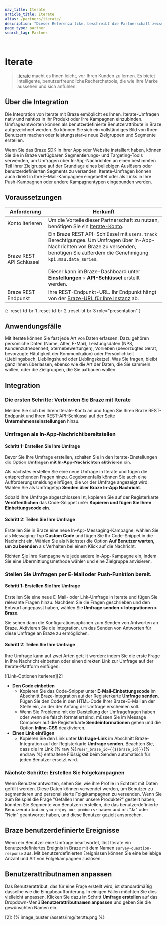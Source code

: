 ```yaml
---
nav_title: Iterate
article_title: Iterate
alias: /partners/iterate/
description: "Dieser Referenzartikel beschreibt die Partnerschaft zwischen Braze und Iterate, die es Ihnen ermöglicht, Kundendaten durch Umfragen anzureichern, um zusätzliche Erkenntnisse zu gewinnen."
page_type: partner
search_tag: Partner

---
```


# Iterate

> [Iterate](https://iteratehq.com) macht es Ihnen leicht, von Ihren Kunden zu lernen. Es bietet intelligente, benutzerfreundliche Recherchetools, die wie Ihre Marke aussehen und sich anfühlen.



## Über die Integration

Die Integration von Iterate mit Braze ermöglicht es Ihnen, Iterate-Umfragen nativ und nahtlos in Ihr Produkt oder Ihre Kampagnen einzubinden. Umfrageantworten können als benutzerdefinierte Benutzerattribute in Braze aufgezeichnet werden. So können Sie sich ein vollständiges Bild von Ihren Benutzern machen oder leistungsstarke neue Zielgruppen und Segmente erstellen.

Wenn Sie das Braze SDK in Ihrer App oder Website installiert haben, können Sie die in Braze verfügbaren Segmentierungs- und Targeting-Tools verwenden, um Umfragen über In-App-Nachrichten an einen bestimmten Teil Ihrer Zielgruppe auf der Grundlage eines beliebigen Auslösers oder benutzerdefinierten Segments zu versenden. Iterate-Umfragen können auch direkt in Ihre E-Mail-Kampagnen eingebettet oder als Links in Ihre Push-Kampagnen oder andere Kampagnentypen eingebunden werden.

## Voraussetzungen

| Anforderung | Herkunft |
|---|---|
|Konto iterieren | Um die Vorteile dieser Partnerschaft zu nutzen, benötigen Sie ein [Iterate-Konto](https://iteratehq.com). |
| Braze REST API Schlüssel | Ein Braze REST API-Schlüssel mit `users.track` Berechtigungen. Um Umfragen über In-App-Nachrichten von Braze zu versenden, benötigen Sie außerdem die Genehmigung `kpi.mau.data_series`.<br><br> Dieser kann im Braze-Dashboard unter **Einstellungen** > **API-Schlüssel** erstellt werden.|
| Braze REST Endpunkt  | Ihre REST-Endpunkt-URL. Ihr Endpunkt hängt von der [Braze-URL für Ihre Instanz][6] ab. |
{: .reset-td-br-1 .reset-td-br-2 .reset-td-br-3 role="presentation" }

## Anwendungsfälle

Mit Iterate können Sie fast jede Art von Daten erfassen. Dazu gehören persönliche Daten (Name, Alter, E-Mail), Leistungsdaten (NPS, Kundenzufriedenheit, Sternebewertungen), Vorlieben (bevorzugtes Gerät, bevorzugte Häufigkeit der Kommunikation) oder Persönlichkeit (Lieblingsbuch, Lieblingshund oder Lieblingskatze). Was Sie fragen, bleibt ganz Ihnen überlassen, ebenso wie die Art der Daten, die Sie sammeln wollen, oder die Zielgruppen, die Sie aufbauen wollen.

## Integration

### Die ersten Schritte: Verbinden Sie Braze mit Iterate

Melden Sie sich bei Ihrem Iterate-Konto an und fügen Sie Ihren Braze REST-Endpunkt und Ihren REST-API-Schlüssel auf der Seite **Unternehmenseinstellungen** hinzu.

### Umfragen als In-App-Nachricht bereitstellen

#### Schritt 1: Erstellen Sie Ihre Umfrage

Bevor Sie Ihre Umfrage erstellen, schalten Sie in den Iterate-Einstellungen die Option **Umfragen mit In-App-Nachrichten aktivieren** ein.

Als nächstes erstellen Sie eine neue Umfrage in Iterate und fügen die entsprechenden Fragen hinzu. Gegebenenfalls können Sie auch eine Aufforderungsmeldung einfügen, die vor der Umfrage angezeigt wird. Wählen Sie als Umfragetyp **Senden über Braze In-App Nachricht**.

Sobald Ihre Umfrage abgeschlossen ist, kopieren Sie auf der Registerkarte **Veröffentlichen** das Code-Snippet unter **Kopieren und fügen Sie Ihren Einbettungscode ein**.

#### Schritt 2: Teilen Sie Ihre Umfrage

Erstellen Sie in Braze eine neue In-App-Messaging-Kampagne, wählen Sie als Messaging-Typ **Custom Code** und fügen Sie Ihr Code-Snippet in die Nachricht ein. Wählen Sie als Nächstes die Option **Auf Benutzer warten, um zu beenden** als Verhalten bei einem Klick auf die Nachricht.

Richten Sie Ihre Kampagne wie jede andere In-App-Kampagne ein, indem Sie eine Übermittlungsmethode wählen und eine Zielgruppe anvisieren.

### Stellen Sie Umfragen per E-Mail oder Push-Funktion bereit.

#### Schritt 1: Erstellen Sie Ihre Umfrage

Erstellen Sie eine neue E-Mail- oder Link-Umfrage in Iterate und fügen Sie relevante Fragen hinzu. Nachdem Sie die Fragen geschrieben und den Entwurf angepasst haben, wählen Sie **Umfrage senden > Integrationen > Braze**.

Sie sehen dann die Konfigurationsoptionen zum Senden von Antworten an Braze. Aktivieren Sie die Integration, um das Senden von Antworten für diese Umfrage an Braze zu ermöglichen. 

#### Schritt 2: Teilen Sie Ihre Umfrage

Ihre Umfrage kann auf zwei Arten geteilt werden: indem Sie die erste Frage in Ihre Nachricht einbetten oder einen direkten Link zur Umfrage auf der Iterate-Plattform einfügen.

![Link-Optionen iterieren][2]

- **Den Code einbetten**
  - Kopieren Sie das Code-Snippet unter **E-Mail-Einbettungscode** im Abschnitt Braze-Integration auf der Registerkarte **Umfrage senden**. Fügen Sie den Code in den HTML-Code Ihrer Braze-E-Mail an der Stelle ein, an der der Anfang der Umfrage erscheinen soll. 
  - Wenn Sie Probleme mit der Darstellung der Umfragefragen haben oder wenn sie falsch formatiert sind, müssen Sie im Message Composer auf die Registerkarte **Sendeinformationen** gehen und die Option **Inline-CSS** deaktivieren.
- **Einen Link einfügen**
  - Kopieren Sie den Link unter **Umfrage-Link** im Abschnitt Braze-Integration auf der Registerkarte **Umfrage senden**. Beachten Sie, dass die im Link {% raw %}`?user_braze_id={{${braze_id}}}`{% endraw %} enthaltene Flüssigkeit beim Senden automatisch für jeden Benutzer ersetzt wird.

### Nächste Schritte: Erstellen Sie Folgekampagnen

Wenn Benutzer antworten, sehen Sie, wie ihre Profile in Echtzeit mit Daten gefüllt werden. Diese Daten können verwendet werden, um Benutzer zu segmentieren und personalisierte Folgekampagnen zu versenden. Wenn Sie zum Beispiel die Frage "Gefallen Ihnen unsere Produkte?" gestellt haben, könnten Sie Segmente von Benutzern erstellen, die das benutzerdefinierte Benutzerattribut `Do you enjoy our products?` haben und mit "Ja" oder "Nein" geantwortet haben, und diese Benutzer gezielt ansprechen.

## Braze benutzerdefinierte Ereignisse

Wenn ein Benutzer eine Umfrage beantwortet, löst Iterate ein benutzerdefiniertes Ereignis in Braze mit dem Namen `survey-question-response` aus. Mit benutzerdefinierten Ereignissen können Sie eine beliebige Anzahl und Art von Folgekampagnen auslösen.

## Benutzerattributnamen anpassen

Das Benutzerattribut, das für eine Frage erstellt wird, ist standardmäßig dasselbe wie die Eingabeaufforderung.
In einigen Fällen möchten Sie dies vielleicht anpassen. Klicken Sie dazu im Schritt **Umfrage erstellen** auf das Dropdown-Menü **Benutzerattributnamen anpassen** und geben Sie die gewünschten Namen ein.


[6]: {{site.baseurl}}/api/basics/#endpoints
[2]: {% image_buster /assets/img/iterate.png %}
